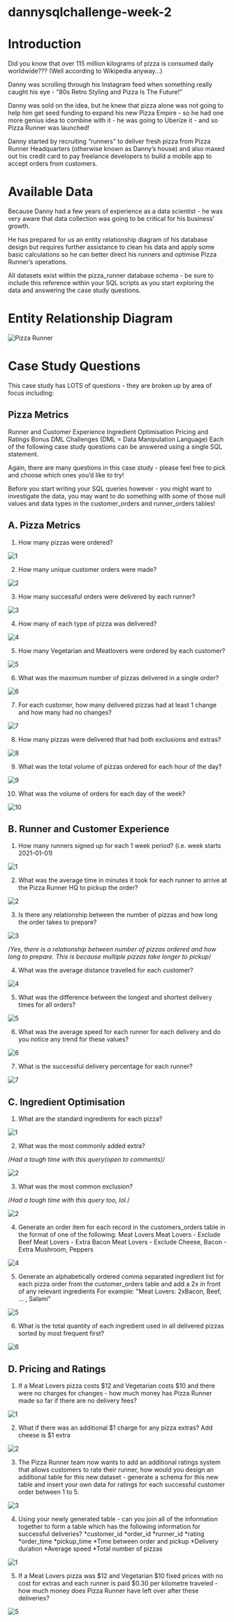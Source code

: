 # dannysqlchallenge-week-2

# Introduction
Did you know that over 115 million kilograms of pizza is consumed daily worldwide??? (Well according to Wikipedia anyway…)

Danny was scrolling through his Instagram feed when something really caught his eye - “80s Retro Styling and Pizza Is The Future!”

Danny was sold on the idea, but he knew that pizza alone was not going to help him get seed funding to expand his new Pizza Empire - so he had one more genius idea to combine with it - he was going to Uberize it - and so Pizza Runner was launched!

Danny started by recruiting “runners” to deliver fresh pizza from Pizza Runner Headquarters (otherwise known as Danny’s house) and also maxed out his credit card to pay freelance developers to build a mobile app to accept orders from customers.

# Available Data
Because Danny had a few years of experience as a data scientist - he was very aware that data collection was going to be critical for his business’ growth.

He has prepared for us an entity relationship diagram of his database design but requires further assistance to clean his data and apply some basic calculations so he can better direct his runners and optimise Pizza Runner’s operations.

All datasets exist within the pizza_runner database schema - be sure to include this reference within your SQL scripts as you start exploring the data and answering the case study questions.

# Entity Relationship Diagram

![Pizza Runner](https://user-images.githubusercontent.com/107050974/177214282-1259a54e-ff6b-4c9e-82ce-f99605a55542.png)

# Case Study Questions
This case study has LOTS of questions - they are broken up by area of focus including:

## Pizza Metrics
Runner and Customer Experience
Ingredient Optimisation
Pricing and Ratings
Bonus DML Challenges (DML = Data Manipulation Language)
Each of the following case study questions can be answered using a single SQL statement.

Again, there are many questions in this case study - please feel free to pick and choose which ones you’d like to try!

Before you start writing your SQL queries however - you might want to investigate the data, you may want to do something with some of those null values and data types in the customer_orders and runner_orders tables!

## A. Pizza Metrics
1. How many pizzas were ordered?

![1](https://user-images.githubusercontent.com/107050974/177214892-01c6adde-f604-4a9a-80e0-1c3877244ee9.png)

2. How many unique customer orders were made?

![2](https://user-images.githubusercontent.com/107050974/177214904-36c8ea1a-ffb7-4cf4-a1c9-ffb390f75b66.png)

3. How many successful orders were delivered by each runner?

![3](https://user-images.githubusercontent.com/107050974/177216931-531e057c-f547-412a-9f56-c4a13b066947.png)

4. How many of each type of pizza was delivered?

![4](https://user-images.githubusercontent.com/107050974/177216961-3eb1fb61-eda3-4073-9dc8-4c3a1af5befb.png)

5. How many Vegetarian and Meatlovers were ordered by each customer?

![5](https://user-images.githubusercontent.com/107050974/177214936-e7e04865-4ba0-4cea-9d02-8b511fb2208c.png)

6. What was the maximum number of pizzas delivered in a single order?

![6](https://user-images.githubusercontent.com/107050974/177215040-23600d1a-d7a3-46ef-81d7-d1b8354b91ff.png)

7. For each customer, how many delivered pizzas had at least 1 change and how many had no changes?

![7](https://user-images.githubusercontent.com/107050974/177215048-5a10175c-545e-4a3a-9706-0aa62ee08b3d.png)

8. How many pizzas were delivered that had both exclusions and extras?

![8](https://user-images.githubusercontent.com/107050974/177215060-c5717b7a-3aa4-4e68-813f-a794b2c5f30d.png)

9. What was the total volume of pizzas ordered for each hour of the day?

![9](https://user-images.githubusercontent.com/107050974/177215072-5dba5789-ac07-439b-afcb-f72a0fa9a5bf.png)

10. What was the volume of orders for each day of the week?

![10](https://user-images.githubusercontent.com/107050974/177215092-e625b48b-cb26-46e6-a20c-ea7ffd94507e.png)

## B. Runner and Customer Experience
1. How many runners signed up for each 1 week period? (i.e. week starts 2021-01-01)

![1](https://user-images.githubusercontent.com/107050974/177215204-2bd770bd-0e68-4418-a9f8-b76817d475d4.png)

2. What was the average time in minutes it took for each runner to arrive at the Pizza Runner HQ to pickup the order?

![2](https://user-images.githubusercontent.com/107050974/177215218-40419b43-64ef-4706-bb3f-fb65c079b97a.png)

3. Is there any relationship between the number of pizzas and how long the order takes to prepare?

![3](https://user-images.githubusercontent.com/107050974/177215237-7967c4cf-ab14-4c60-ae1c-4b8e3ec784d1.png)

/*Yes, there is a relationship between number of pizzas ordered and how long to prepare.
This is because multiple pizzas take longer to pickup*/

4. What was the average distance travelled for each customer?

![4](https://user-images.githubusercontent.com/107050974/177215252-ef64ca28-70d9-4a7a-b490-d97c32bbe04a.png)

5. What was the difference between the longest and shortest delivery times for all orders?

![5](https://user-images.githubusercontent.com/107050974/177215262-5f683469-8df9-4505-b62b-a02bcc1b6b08.png)

6. What was the average speed for each runner for each delivery and do you notice any trend for these values?

![6](https://user-images.githubusercontent.com/107050974/177215275-12bf2107-5425-4ca9-8462-cd9ce445d119.png)

7. What is the successful delivery percentage for each runner?

![7](https://user-images.githubusercontent.com/107050974/177215284-4c544af8-990d-4b57-a86d-f8a55356d01e.png)

## C. Ingredient Optimisation
1. What are the standard ingredients for each pizza?

![1](https://user-images.githubusercontent.com/107050974/177215437-2ac45c34-9d83-4436-9cce-b87063b2ce74.png)

2. What was the most commonly added extra?

/*Had a tough time with this query(open to comments)*/

![2](https://user-images.githubusercontent.com/107050974/177215458-104c0a97-4600-45f0-a273-307b2dde414e.png)

3. What was the most common exclusion?

/*Had a tough time with this query too, lol.*/

![2](https://user-images.githubusercontent.com/107050974/177228222-e80e2c07-421e-4819-998d-c8ca137b7c50.png)

4. Generate an order item for each record in the customers_orders table in the format of one of the following:
Meat Lovers
Meat Lovers - Exclude Beef
Meat Lovers - Extra Bacon
Meat Lovers - Exclude Cheese, Bacon - Extra Mushroom, Peppers

![4](https://user-images.githubusercontent.com/107050974/177215485-48e42dfa-d5d0-438d-8f11-b867e25e80e4.png)

5. Generate an alphabetically ordered comma separated ingredient list for each pizza order from the customer_orders table and add a 2x in front of any relevant ingredients
For example: "Meat Lovers: 2xBacon, Beef, ... , Salami"

![5](https://user-images.githubusercontent.com/107050974/177215493-4bae38a9-c50c-454b-acc2-7dd8601dc75c.png)

6. What is the total quantity of each ingredient used in all delivered pizzas sorted by most frequent first?

![6](https://user-images.githubusercontent.com/107050974/177225470-e10750d3-16d4-4f22-a238-f27c35f37180.png)

## D. Pricing and Ratings
1. If a Meat Lovers pizza costs $12 and Vegetarian costs $10 and there were no charges for changes - how much money has Pizza Runner made so far if there are no delivery fees?

![1](https://user-images.githubusercontent.com/107050974/177215667-c980a1e9-9e44-4f21-9d03-00b4e161d9d9.png)

2. What if there was an additional $1 charge for any pizza extras?
Add cheese is $1 extra

![2](https://user-images.githubusercontent.com/107050974/177215691-dd9cf4eb-493b-4850-89d1-50e5a0e1c9a1.png)

3. The Pizza Runner team now wants to add an additional ratings system that allows customers to rate their runner, how would you design an additional table for this new dataset - generate a schema for this new table and insert your own data for ratings for each successful customer order between 1 to 5.

![3](https://user-images.githubusercontent.com/107050974/177215704-c6928c2f-996c-4832-9413-ec79073538b3.png)

4. Using your newly generated table - can you join all of the information together to form a table which has the following information for successful deliveries?
*customer_id
*order_id
*runner_id
*rating
*order_time
*pickup_time
*Time between order and pickup
*Delivery duration
*Average speed
*Total number of pizzas

![1](https://user-images.githubusercontent.com/107050974/177216216-97bcbfcc-89ee-4899-bc42-01b1ebe2ad38.png)


5. If a Meat Lovers pizza was $12 and Vegetarian $10 fixed prices with no cost for extras and each runner is paid $0.30 per kilometre traveled - how much money does Pizza Runner have left over after these deliveries?

![5](https://user-images.githubusercontent.com/107050974/177215731-93d3320a-2fcd-4130-8955-2d8abc74976e.png)
